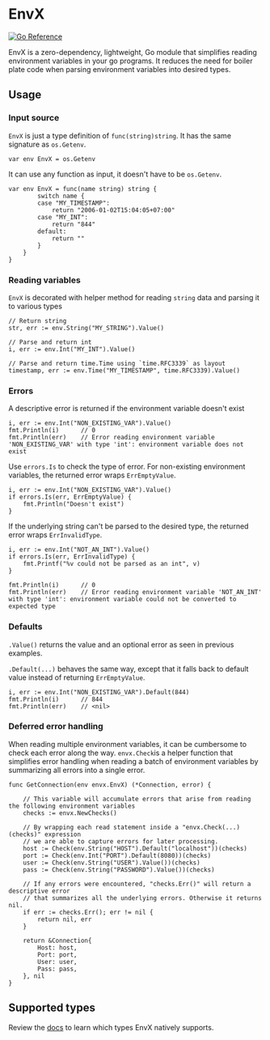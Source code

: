# EnvX
[![Go Reference](https://pkg.go.dev/badge/github.com/emillamm/envx.svg)](https://pkg.go.dev/github.com/emillamm/envx)

EnvX is a zero-dependency, lightweight, Go module that simplifies reading environment variables in your go programs. It reduces the need for boiler plate code when parsing environment variables into desired types.

## Usage
### Input source
`EnvX` is just a type definition of `func(string)string`. It has the same signature as `os.Getenv`.
```
var env EnvX = os.Getenv
```

It can use any function as input, it doesn't have to be `os.Getenv`. 
```
var env EnvX = func(name string) string {
        switch name {
        case "MY_TIMESTAMP":
            return "2006-01-02T15:04:05+07:00"
        case "MY_INT":
            return "844"
        default:
            return ""
        }
    }
}
```

### Reading variables
`EnvX` is decorated with helper method for reading `string` data and parsing it to various types
```
// Return string
str, err := env.String("MY_STRING").Value()

// Parse and return int
i, err := env.Int("MY_INT").Value()

// Parse and return time.Time using `time.RFC3339` as layout
timestamp, err := env.Time("MY_TIMESTAMP", time.RFC3339).Value()
```

### Errors
A descriptive error is returned if the environment variable doesn't exist

```
i, err := env.Int("NON_EXISTING_VAR").Value()
fmt.Println(i)      // 0
fmt.Println(err)    // Error reading environment variable 'NON_EXISTING_VAR' with type 'int': environment variable does not exist
```

Use `errors.Is` to check the type of error. For non-existing environment variables, the returned error wraps `ErrEmptyValue`.
```
i, err := env.Int("NON_EXISTING_VAR").Value()
if errors.Is(err, ErrEmptyValue) {
    fmt.Println("Doesn't exist")
}
```

If the underlying string can't be parsed to the desired type, the returned error wraps `ErrInvalidType`.
```
i, err := env.Int("NOT_AN_INT").Value()
if errors.Is(err, ErrInvalidType) {
    fmt.Printf("%v could not be parsed as an int", v)
}

fmt.Println(i)      // 0
fmt.Println(err)    // Error reading environment variable 'NOT_AN_INT' with type 'int': environment variable could not be converted to expected type
```

### Defaults
`.Value()` returns the value and an optional error as seen in previous examples.


`.Default(...)` behaves the same way, except that it falls back to default value instead of returning `ErrEmptyValue`.
```
i, err := env.Int("NON_EXISTING_VAR").Default(844)
fmt.Println(i)      // 844
fmt.Println(err)    // <nil>
```

### Deferred error handling
When reading multiple environment variables, it can be cumbersome to check each error along the way. `envx.Check`is a helper function that simplifies error handling when reading a batch of environment variables by summarizing all errors into a single error.

```
func GetConnection(env envx.EnvX) (*Connection, error) {

    // This variable will accumulate errors that arise from reading the following environment variables
    checks := envx.NewChecks()

    // By wrapping each read statement inside a "envx.Check(...)(checks)" expression
    // we are able to capture errors for later processing.
    host := Check(env.String("HOST").Default("localhost"))(checks)
    port := Check(env.Int("PORT").Default(8080))(checks)
    user := Check(env.String("USER").Value())(checks)
    pass := Check(env.String("PASSWORD").Value())(checks)

    // If any errors were encountered, "checks.Err()" will return a descriptive error
    // that summarizes all the underlying errors. Otherwise it returns nil.
    if err := checks.Err(); err != nil {
        return nil, err
    }

    return &Connection{
        Host: host,
        Port: port,
        User: user,
        Pass: pass,
    }, nil
}
```

## Supported types
Review the [docs](https://pkg.go.dev/github.com/emillamm/envx#EnvX) to learn which types EnvX natively supports.

